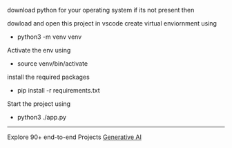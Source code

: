 download python for your operating system if its not present then

dowload and open this project in vscode create virtual enviornment using 
- python3 -m venv venv

Activate the env using
- source venv/bin/activate

install the required packages
- pip install -r requirements.txt

Start the project using
- python3 ./app.py

---

Explore 90+ end-to-end Projects [Generative AI](https://www.projectpro.io/accelerator-program/generative-ai-program)
